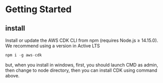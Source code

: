 # Getting Started
## install
Install or update the AWS CDK CLI from npm (requires Node.js ≥ 14.15.0). We recommend using a version in Active LTS

```javascript
npm i -g aws-cdk
```

but, when you install in windows, first, you should launch CMD as admin, then change to node directory, then you can install CDK using command above.
